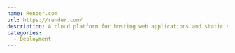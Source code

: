 ```yaml
---
name: Render.com
url: https://render.com/
description: A cloud platform for hosting web applications and static sites.
categories:
  - Deployment
---
```

